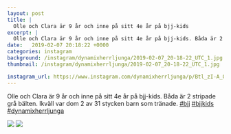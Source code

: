 ```yaml
---
layout: post
title: |
  Olle och Clara är 9 år och inne på sitt 4e år på bjj-kids
excerpt: |
  Olle och Clara är 9 år och inne på sitt 4e år på bjj-kids. Båda är 2 stripade grå bälten. Ikväll var dom 2 av 31 stycken barn som tränade.   
date:   2019-02-07 20:18:22 +0000
categories: instagram
background: /instagram/dynamixherrljunga/2019-02-07_20-18-22_UTC_1.jpg
thumbnail: /instagram/dynamixherrljunga/2019-02-07_20-18-22_UTC_1.jpg

instagram_url: https://www.instagram.com/dynamixherrljunga/p/Btl_zI-A_OG
---
```

Olle och Clara är 9 år och inne på sitt 4e år på bjj-kids. Båda är 2 stripade grå bälten. Ikväll var dom 2 av 31 stycken barn som tränade. [#bjj](https://www.instagram.com/explore/tags/bjj/) [#bjjkids](https://www.instagram.com/explore/tags/bjjkids/) [#dynamixherrljunga](https://www.instagram.com/explore/tags/dynamixherrljunga/)



<img src='{{ site.baseurl }}/instagram/dynamixherrljunga/2019-02-07_20-18-22_UTC_1.jpg' class='img-fluid' />


<img src='{{ site.baseurl }}/instagram/dynamixherrljunga/2019-02-07_20-18-22_UTC_2.jpg' class='img-fluid' />
